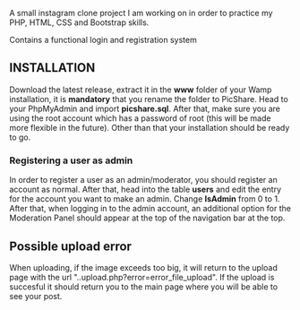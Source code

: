 A small instagram clone project I am working on in order to practice my PHP, HTML, CSS and Bootstrap skills.

Contains a functional login and registration system

## INSTALLATION

Download the latest release, extract it in the **www** folder of your Wamp installation, it is **mandatory** that you rename the folder to PicShare. Head to your PhpMyAdmin and import **picshare.sql**. After that, make sure you are using the root account which has a password of root (this will be made more flexible in the future). Other than that your installation should be ready to go.

### Registering a user as admin

In order to register a user as an admin/moderator, you should register an account as normal. After that, head into the table **users** and edit the entry for the account you want to make an admin. Change **IsAdmin** from 0 to 1. After that, when logging in to the admin account, an additional option for the Moderation Panel should appear at the top of the navigation bar at the top.

## Possible upload error

When uploading, if the image exceeds too big, it will return to the upload page with the url "..upload.php?error=error_file_upload". If the upload is succesful it should return you to the main page where you will be able to see your post.
